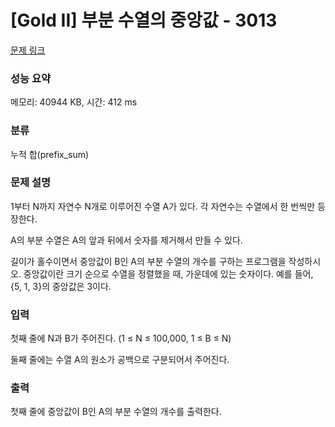 # [Gold II] 부분 수열의 중앙값 - 3013 

[문제 링크](https://www.acmicpc.net/problem/3013) 

### 성능 요약

메모리: 40944 KB, 시간: 412 ms

### 분류

누적 합(prefix_sum)

### 문제 설명

<p>1부터 N까지 자연수 N개로 이루어진 수열 A가 있다. 각 자연수는 수열에서 한 번씩만 등장한다.</p>

<p>A의 부분 수열은 A의 앞과 뒤에서 숫자를 제거해서 만들 수 있다.</p>

<p>길이가 홀수이면서 중앙값이 B인 A의 부분 수열의 개수를 구하는 프로그램을 작성하시오. 중앙값이란 크기 순으로 수열을 정렬했을 때, 가운데에 있는 숫자이다. 예를 들어, {5, 1, 3}의 중앙값은 3이다.</p>

### 입력 

 <p>첫째 줄에 N과 B가 주어진다. (1 ≤ N ≤ 100,000, 1 ≤ B ≤ N)</p>

<p>둘째 줄에는 수열 A의 원소가 공백으로 구분되어서 주어진다.</p>

### 출력 

 <p>첫째 줄에 중앙값이 B인 A의 부분 수열의 개수를 출력한다.</p>

